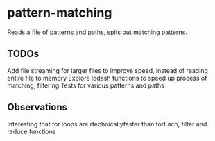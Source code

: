 # pattern-matching
Reads a file of patterns and paths, spits out matching patterns.

## TODOs 
Add file streaming for larger files to improve speed, instead of reading entire file to memory
Explore lodash functions to speed up process of matching, filtering
Tests for various patterns and paths

## Observations
Interesting that for loops are rtechnicallyfaster than forEach, filter and reduce functions
